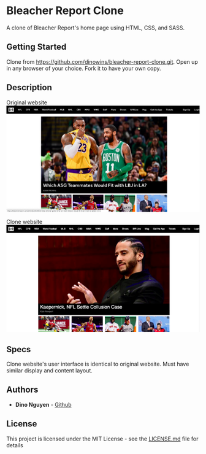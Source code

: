 # Bleacher Report Clone

A clone of Bleacher Report's home page using HTML, CSS, and SASS.

## Getting Started

Clone from https://github.com/dinowins/bleacher-report-clone.git.
Open up in any browser of your choice.
Fork it to have your own copy.

## Description

Original website
![](img/Original.png)

Clone website
![](img/Clone.png)

## Specs

Clone website's user interface is identical to original website.
Must have similar display and content layout.


## Authors
* **Dino Nguyen** - [Github](https://github.com/dinowins)

## License

This project is licensed under the MIT License - see the [LICENSE.md](LICENSE.md) file for details
